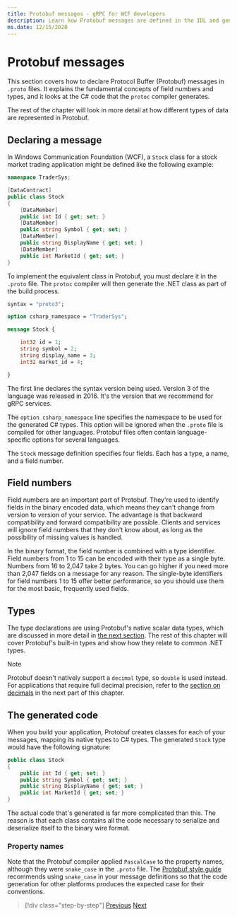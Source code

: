 ```yaml
---
title: Protobuf messages - gRPC for WCF developers
description: Learn how Protobuf messages are defined in the IDL and generated in C#.
ms.date: 12/15/2020
---
```


# Protobuf messages

This section covers how to declare Protocol Buffer (Protobuf) messages in `.proto` files. It explains the fundamental concepts of field numbers and types, and it looks at the C# code that the `protoc` compiler generates.

The rest of the chapter will look in more detail at how different types of data are represented in Protobuf.

## Declaring a message

In Windows Communication Foundation (WCF), a `Stock` class for a stock market trading application might be defined like the following example:

```csharp
namespace TraderSys;

[DataContract]
public class Stock
{
    [DataMember]
    public int Id { get; set; }
    [DataMember]
    public string Symbol { get; set; }
    [DataMember]
    public string DisplayName { get; set; }
    [DataMember]
    public int MarketId { get; set; }
}
```

To implement the equivalent class in Protobuf, you must declare it in the `.proto` file. The `protoc` compiler will then generate the .NET class as part of the build process.

```protobuf
syntax = "proto3";

option csharp_namespace = "TraderSys";

message Stock {

    int32 id = 1;
    string symbol = 2;
    string display_name = 3;
    int32 market_id = 4;

}  
```

The first line declares the syntax version being used. Version 3 of the language was released in 2016. It's the version that we recommend for gRPC services.

The `option csharp_namespace` line specifies the namespace to be used for the generated C# types. This option will be ignored when the `.proto` file is compiled for other languages. Protobuf files often contain language-specific options for several languages.

The `Stock` message definition specifies four fields. Each has a type, a name, and a field number.

## Field numbers

Field numbers are an important part of Protobuf. They're used to identify fields in the binary encoded data, which means they can't change from version to version of your service. The advantage is that backward compatibility and forward compatibility are possible. Clients and services will ignore field numbers that they don't know about, as long as the possibility of missing values is handled.

In the binary format, the field number is combined with a type identifier. Field numbers from 1 to 15 can be encoded with their type as a single byte. Numbers from 16 to 2,047 take 2 bytes. You can go higher if you need more than 2,047 fields on a message for any reason. The single-byte identifiers for field numbers 1 to 15 offer better performance, so you should use them for the most basic, frequently used fields.

## Types

The type declarations are using Protobuf's native scalar data types, which are discussed in more detail in [the next section](protobuf-data-types.md). The rest of this chapter will cover Protobuf's built-in types and show how they relate to common .NET types.

> [!NOTE]
> Protobuf doesn't natively support a `decimal` type, so `double` is used instead. For applications that require full decimal precision, refer to the [section on decimals](protobuf-data-types.md#decimals) in the next part of this chapter.

## The generated code

When you build your application, Protobuf creates classes for each of your messages, mapping its native types to C# types. The generated `Stock` type would have the following signature:

```csharp
public class Stock
{
    public int Id { get; set; }
    public string Symbol { get; set; }
    public string DisplayName { get; set; }
    public int MarketId { get; set; }
}
```

The actual code that's generated is far more complicated than this. The reason is that each class contains all the code necessary to serialize and deserialize itself to the binary wire format.

### Property names

Note that the Protobuf compiler applied `PascalCase` to the property names, although they were `snake_case` in the `.proto` file. The [Protobuf style guide](https://developers.google.com/protocol-buffers/docs/style) recommends using `snake_case` in your message definitions so that the code generation for other platforms produces the expected case for their conventions.

>[!div class="step-by-step"]
>[Previous](protocol-buffers.md)
>[Next](protobuf-data-types.md)
